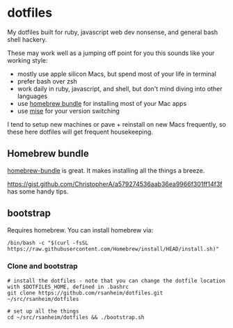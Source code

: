 # dotfiles

My dotfiles built for ruby, javascript web dev nonsense, and general bash shell hackery.

These may work well as a jumping off point for you this sounds like your working style:

* mostly use apple silicon Macs, but spend most of your life in terminal
* prefer bash over zsh
* work daily in ruby, javascript, and shell, but don't mind diving into other languages
* use [homebrew bundle](https://github.com/Homebrew/homebrew-bundle) for installing most of your Mac apps
* use [mise](https://mise.jdx.dev/) for your version switching

I tend to setup new machines or pave + reinstall on new Macs frequently, so these here dotfiles will get frequent housekeeping.

## Homebrew bundle

[homebrew-bundle](https://github.com/Homebrew/homebrew-bundle) is great. It makes installing all the things a breeze.

https://gist.github.com/ChristopherA/a579274536aab36ea9966f301ff14f3f has some handy tips.
 
## bootstrap

Requires homebrew. You can install homebrew via:

```
/bin/bash -c "$(curl -fsSL https://raw.githubusercontent.com/Homebrew/install/HEAD/install.sh)"
```

### Clone and bootstrap

```
# install the dotfiles - note that you can change the dotfile location with $DOTFILES_HOME, defined in .bashrc
git clone https://github.com/rsanheim/dotfiles.git ~/src/rsanheim/dotfiles

# set up all the things
cd ~/src/rsanheim/dotfiles && ./bootstrap.sh
```

